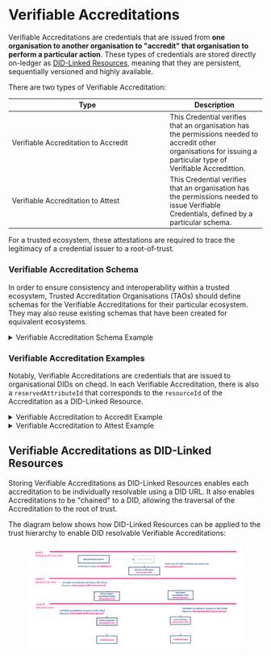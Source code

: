 # Verifiable Accreditations

Verifiable Accreditations are credentials that are issued from **one organisation to another organisation to "accredit" that organisation to perform a particular action**. These types of credentials are stored directly on-ledger as [DID-Linked Resources](../../../architecture/adr-list/adr-002-did-linked-resources.md), meaning that they are persistent, sequentially versioned and highly available.&#x20;

There are two types of Verifiable Accreditation:

<table><thead><tr><th width="299">Type</th><th>Description</th></tr></thead><tbody><tr><td>Verifiable Accreditation to Accredit</td><td>This Credential verifies that an organisation has the permissions needed to accredit other organisations for issuing a particular type of Verifiable Accredittion.</td></tr><tr><td>Verifiable Accreditation to Attest</td><td>This Credential verifies that an organisation has the permissions needed to issue Verifiable Credentials, defined by a particular schema.</td></tr></tbody></table>

For a trusted ecosystem, these attestations are required to trace the legitimacy of a credential issuer to a root-of-trust.&#x20;

### Verifiable Accreditation Schema

In order to ensure consistency and interoperability within a trusted ecosystem, Trusted Accreditation Organisations (TAOs) should define schemas for the Verifiable Accreditations for their particular ecosystem. They may also reuse existing schemas that have been created for equivalent ecosystems.

<details>

<summary>Verifiable Accreditation Schema Example</summary>

```json
{
  "$schema": "https://json-schema.org/draft/2020-12/schema",
  "title": "Verifiable Accreditation Record",
  "description": "Schema of an Verifiable Accreditation",
  "type": "object",
  "allOf": [
    {
      "properties": {
        "credentialSubject": {
          "description": "Defines additional information about the subject that is described by the Verifiable Accreditation",
          "type": "object",
          "properties": {
            "id": {
              "description": "Defines a unique identifier of the Verifiable Attestation",
              "type": "string",
              "format": "uri"
            },
            "reservedAttributeId": {
              "description": "Defines the attributeId this Verifiable Accreditation has been created for",
              "type": "string"
            },
            "accreditedFor": {
              "description": "Defines a list of claims that define/determine the authorisation of an Issuer to issue certain types of VCs",
              "type": "array",
              "items": {
                "type": "object",
                "properties": {
                  "schemaId": {
                    "description": "Schema, registered as a DID-Linked Resource, which the accredited organisation is allowed to issue, as per their accreditation",
                    "type": "string",
                    "format": "uri"
                  },
                  "types": {
                    "type": "array",
                    "items": {
                      "type": "string"
                    }
                  },
                  "limitJurisdiction": {
                    "anyOf": [
                      {
                        "description": "Defines the jurisdiction for which the accreditation is valid",
                        "type": "string",
                        "format": "uri"
                      },
                      {
                        "type": "array",
                        "description": "Defines the jurisdictions for which the accreditation is valid",
                        "items": {
                          "type": "string",
                          "format": "uri"
                        }
                      }
                    ]
                  }
                },
                "required": ["schemaId", "types", "limitJurisdiction"]
              }
            }
          },
          "required": ["id", "reservedAttributeId", "accreditedFor"]
        },
        "credentialStatus": {
          "description": "Defines revocation details for the issued credential. Further redefined by type extension",
          "type": "object",
          "properties": {
            "id": {
              "description": "Exact identity for the credential status",
              "type": "string",
              "format": "uri"
            },
            "type": {
              "description": "Defines the revocation status type",
              "type": "string",
              "const": "AccreditationEntry"
            }
          },
          "required": ["id", "type"]
        }
      },
      "required": [
        "expirationDate",
        "credentialSubject",
        "credentialStatus",
        "termsOfUse"
      ]
    }
  ]
}

```

</details>

### Verifiable Accreditation Examples

Notably, Verifiable Accreditations are credentials that are issued to organisational DIDs on cheqd. In each Verifiable Accreditation, there is also a `reservedAttributeId` that corresponds to the `resourceId` of the Accreditation as a DID-Linked Resource.

<details>

<summary>Verifiable Accreditation to Accredit Example</summary>

```json
{
  "@context": ["https://www.w3.org/2018/credentials/v1"],
  "id": "urn:uuid:8568b525-a24e-4bc0-9d97-6a8459ec0130",
  "type": [
    "VerifiableCredential",
    "VerifiableAttestation",
    "VerifiableAccreditation",
    "VerifiableAccreditationToAccredit"
  ],
  "issuer": "did:cheqd:testnet:098c4f66-b461-4037-9cf0-c5db75b270c6",
  "issuanceDate": "2021-11-01T00:00:00Z",
  "validFrom": "2021-11-01T00:00:00Z",
  "expirationDate": "2025-06-22T14:11:44Z",
  "issued": "2020-06-22T14:11:44Z",
  "credentialSubject": {
    "id": "did:cheqd:testnet:e21b63d1-a771-4eb9-9452-869cd30fd622",
    "reservedAttributeId": "05afe541-77dd-4eda-9e01-2258c74b291b",
    "accreditedFor": [
      {
        "schemaId": "did:cheqd:testnet:098c4f66-b461-4037-9cf0-c5db75b270c6/resources/83eb0ed8-37d1-4ba6-9e0b-40d60676d4aa",
        "types": [
          "VerifiableCredential",
          "VerifiableAttestation",
          "DiplomaCredential"
        ]
      }
    ]
  },
  "credentialStatus": {
    "id": "did:cheqd:testnet:098c4f66-b461-4037-9cf0-c5db75b270c6?resourceName=accreditationStatus&resourceType=StatusList2021Revocation",
    "type": "StatusList2021Revocation"
  },
  "credentialSchema": [
    {
      "id": "did:cheqd:testnet:098c4f66-b461-4037-9cf0-c5db75b270c6/resources/83eb0ed8-37d1-4ba6-9e0b-40d60676d4aa",
      "type": "FullJsonSchemaValidator2021"
    },
  "termsOfUse": {
    "type": "AccreditationPolicy",
    "parentAccreditation": "did:cheqd:testnet:098c4f66-b461-4037-9cf0-c5db75b270c6/resources/83eb0ed8-37d1-4ba6-9e0b-40d60676d4aa",
    "policyId": "https://example.com/policies/124",
    "rootAuthorisation": "did:cheqd:testnet:098c4f66-b461-4037-9cf0-c5db75b270c6/resources/83eb0ed8-37d1-4ba6-9e0b-40d60676d4aa",
    "trustFramework": "cheqd Governance Framework"
    }
  ]
}


```

</details>

<details>

<summary>Verifiable Accreditation to Attest Example</summary>

```json
{
  "@context": ["https://www.w3.org/2018/credentials/v1"],
  "id": "urn:uuid:8568b525-a24e-4bc0-9d97-6a8459ec0130",
  "type": [
    "VerifiableCredential",
    "VerifiableAttestation",
    "VerifiableAccreditation",
    "VerifiableAccreditationToAttest"
  ],
  "issuer": "did:cheqd:testnet:098c4f66-b461-4037-9cf0-c5db75b270c6",
  "issuanceDate": "2021-11-01T00:00:00Z",
  "validFrom": "2021-11-01T00:00:00Z",
  "expirationDate": "2025-06-22T14:11:44Z",
  "issued": "2020-06-22T14:11:44Z",
  "credentialSubject": {
    "id": "did:cheqd:testnet:e21b63d1-a771-4eb9-9452-869cd30fd622",
    "reservedAttributeId": "15b49499-2a36-4c73-9f5b-7409b44ce7a3",
    "accreditedFor": [
      {
        "schemaId": "did:cheqd:testnet:098c4f66-b461-4037-9cf0-c5db75b270c6/resources/da4159f1-ff50-4a7c-b0cb-40d3a1f71003a",
        "types": [
          "VerifiableCredential",
          "VerifiableAttestation",
          "DiplomaCredential"
        ]
    ]
  },
  "credentialStatus": {
    "id": "did:cheqd:testnet:098c4f66-b461-4037-9cf0-c5db75b270c6?resourceName=accreditationStatusToAttest&resourceType=StatusList2021Revocation",
    "type": "EbsiAccreditationEntry"
  },
  "termsOfUse": [
    {
      "id": "https://example.com/governance-framework/../..xyz",
      "type": "GovernanceFramework"
    }
  ],
  "credentialSchema": [
    {
      "id": "did:cheqd:testnet:098c4f66-b461-4037-9cf0-c5db75b270c6/resources/da4159f1-ff50-4a7c-b0cb-40d3a1f71003a",
      "type": "FullJsonSchemaValidator2021"
    }
  ]
}


```

</details>

## Verifiable Accreditations as DID-Linked Resources

Storing Verifiable Accreditations as DID-Linked Resources enables each accreditation to be individually resolvable using a DID URL. It also enables Accreditations to be "chained" to a DID, allowing the traversal of the Accreditation to the root of trust.&#x20;

The diagram below shows how DID-Linked Resources can be applied to the trust hierarchy to enable DID resolvable Verifiable Accreditations:

<figure><img src="../../../.gitbook/assets/Trust Chains using DLRs.png" alt=""><figcaption></figcaption></figure>
